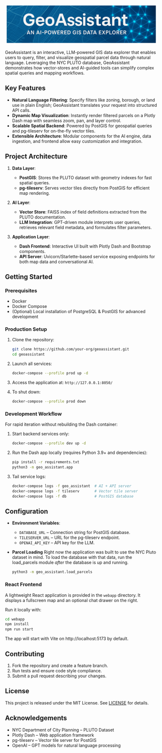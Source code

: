 <p align="center">
  <img src="banner.png" alt="GeoAssistant Banner" width="800"/>
</p>


GeoAssistant is an interactive, LLM-powered GIS data explorer that enables users to query, filter, and visualize geospatial parcel data through natural language. Leveraging the NYC PLUTO database, GeoAssistant demonstrates how vector-stores and AI-guided tools can simplify complex spatial queries and mapping workflows.

## Key Features

* **Natural Language Filtering**: Specify filters like zoning, borough, or land use in plain English; GeoAssistant translates your request into structured API calls.
* **Dynamic Map Visualization**: Instantly render filtered parcels on a Plotly Dash map with seamless zoom, pan, and layer control.
* **Scalable Spatial Backend**: Powered by PostGIS for geospatial queries and pg-tileserv for on-the-fly vector tiles.
* **Extensible Architecture**: Modular components for the AI engine, data ingestion, and frontend allow easy customization and integration.

## Project Architecture

1. **Data Layer**:

   * **PostGIS**: Stores the PLUTO dataset with geometry indexes for fast spatial queries.
   * **pg-tileserv**: Serves vector tiles directly from PostGIS for efficient map rendering.

2. **AI Layer**:

   * **Vector Store**: FAISS index of field definitions extracted from the PLUTO documentation.
   * **LLM Integration**: GPT-driven module interprets user queries, retrieves relevant field metadata, and formulates filter parameters.

3. **Application Layer**:

   * **Dash Frontend**: Interactive UI built with Plotly Dash and Bootstrap components.
   * **API Server**: Uvicorn/Starlette-based service exposing endpoints for both map data and conversational AI.

## Getting Started

### Prerequisites

* Docker
* Docker Compose
* (Optional) Local installation of PostgreSQL & PostGIS for advanced development

### Production Setup

1. Clone the repository:

   ```bash
   git clone https://github.com/your-org/geoassistant.git
   cd geoassistant
   ```
2. Launch all services:

   ```bash
   docker-compose --profile prod up -d
   ```
3. Access the application at:
   `http://127.0.0.1:8050/`
4. To shut down:

   ```bash
   docker-compose --profile prod down
   ```

### Development Workflow

For rapid iteration without rebuilding the Dash container:

1. Start backend services only:

   ```bash
   docker-compose --profile dev up -d
   ```
2. Run the Dash app locally (requires Python 3.9+ and dependencies):

   ```bash
   pip install -r requirements.txt
   python3 -m geo_assistant.app
   ```
3. Tail service logs:

   ```bash
   docker-compose logs -f geo_assistant  # AI + API server
   docker-compose logs -f tileserv       # Vector tile server
   docker-compose logs -f db             # PostGIS database
   ```

## Configuration

* **Environment Variables**:

  * `DATABASE_URL` – Connection string for PostGIS database.
  * `TILESERVER_URL` – URL for the pg-tileserv endpoint.
  * `OPENAI_API_KEY` – API key for the LLM.

* **Parcel Loading**
    Right now the application was built to use the NYC Pluto dataset in mind. To load the database with that data, run the load_parcels module *after* the database is up and running.

    ```bash
    python3 -m geo_assistant.load_parcels
    ```


### React Frontend

A lightweight React application is provided in the `webapp` directory. It displays a fullscreen map and an optional chat drawer on the right.

Run it locally with:

```bash
cd webapp
npm install
npm run start
```

The app will start with Vite on http://localhost:5173 by default.

## Contributing

1. Fork the repository and create a feature branch.
2. Run tests and ensure code style compliance.
3. Submit a pull request describing your changes.

## License

This project is released under the MIT License. See [LICENSE](LICENSE) for details.

## Acknowledgements

* NYC Department of City Planning – PLUTO Dataset
* Plotly Dash – Web application framework
* pg-tileserv – Vector tile server for PostGIS
* OpenAI – GPT models for natural language processing
